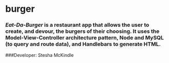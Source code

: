 # burger
### *Eat-Da-Burger* is a restaurant app that allows the user to create, and devour, the burgers of their choosing. It uses the Model-View-Controller architecture pattern, Node and MySQL (to query and route data), and Handlebars to generate HTML.

###Developer: Stesha McKindle


